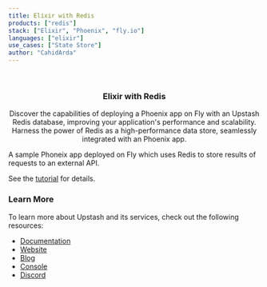 ```yaml
---
title: Elixir with Redis
products: ["redis"]
stack: ["Elixir", "Phoenix", "fly.io"]
languages: ["elixir"]
use_cases: ["State Store"]
author: "CahidArda"
---
```


<br />
<div align="center">

  <h3 align="center">Elixir with Redis</h3>

  <p align="center">
    Discover the capabilities of deploying a Phoenix app on Fly with an Upstash Redis database, improving your application's performance and scalability. Harness the power of Redis as a high-performance data store, seamlessly integrated with an Phoenix app.
  </p>
</div>

A sample Phoneix app deployed on Fly which uses Redis to store results of requests to an external API.

See the [tutorial](https://upstash.com/docs/redis/quickstarts/elixir) for details.

### Learn More

To learn more about Upstash and its services, check out the following resources:

- [Documentation](https://docs.upstash.com)
- [Website](https://upstash.com)
- [Blog](https://upstash.com/blog)
- [Console](https://console.upstash.com)
- [Discord](https://upstash.com/discord)


